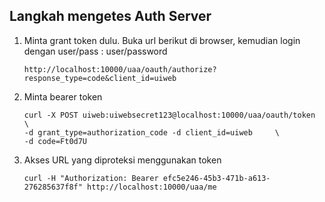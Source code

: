 ## Langkah mengetes Auth Server ##

1. Minta grant token dulu. Buka url berikut di browser, kemudian login dengan user/pass : user/password

    ```
    http://localhost:10000/uaa/oauth/authorize?response_type=code&client_id=uiweb
    ```


2. Minta bearer token

    ```
    curl -X POST uiweb:uiwebsecret123@localhost:10000/uaa/oauth/token  \
    -d grant_type=authorization_code -d client_id=uiweb     \
    -d code=Ft0d7U
    ```

3. Akses URL yang diproteksi menggunakan token

    ```
    curl -H "Authorization: Bearer efc5e246-45b3-471b-a613-276285637f8f" http://localhost:10000/uaa/me
    ```

